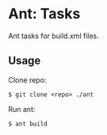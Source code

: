 Ant: Tasks
==========

Ant tasks for build.xml files.

Usage
-----

Clone repo:
    
    $ git clone <repo> ./ant

Run ant:

    $ ant build
